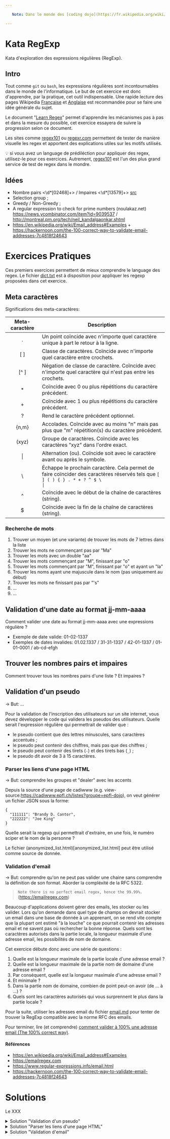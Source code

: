 ```yaml
---

   Note: Dans le monde des [coding dojo](https://fr.wikipedia.org/wiki/Coding_dojo), ceci est la donnée d'un "[kata](https://fr.wikipedia.org/wiki/Coding_dojo#Kata)" dans le sens d'un exercice de programmation. Ce document est en cours d'élaboration, toutes propositions, idées, pull request, etc... seront très appréciées.

---
```


# Kata RegExp
Kata d'exploration des expressions régulières (RegExp).

## Intro
Tout comme `git` ou `bash`, les expressions régulières sont incontournables dans 
le monde de l'informatique. Le but de cet exercice est donc d'apprendre, par la 
pratique, cet outil indispensable. Une rapide lecture des pages Wikipedia 
[Française](https://fr.wikipedia.org/wiki/Expression_r%C3%A9guli%C3%A8re) et 
[Anglaise](https://en.wikipedia.org/wiki/Regular_expression) est recommandée 
pour se faire une idée générale du sujet.

Le document "[Learn
Regex](https://github.com/ziishaned/learn-regex/blob/master/README-fr.md)" permet 
d'apprendre les mécanismes pas à pas et dans la mesure du possible, cet 
exercice essayera de suivre la progression selon ce document.

Les sites comme [regex101](https://regex101.com) ou 
[regexr.com](https://regexr.com) permettent de tester de manière visuelle les 
regex et apportent des explications utiles sur les motifs utilisés.

 💡 si vous avez un language de prédiléction pour appliquer des regex, utilisez-le pour ces exercices. Autrement, [regex101](https://regex101.com) est l'un des plus grand service de test de regex dans le mondre.


## Idées
* Nombre pairs \<\d*[02468]+\> / Impaires \<\d*[13579]+\> [src](https://www.abracadabrapdf.net/ressources-et-tutos/abracadabragrep/grep-pour-indesign-detecter-chiffres-pairs-et-impairs/)
* Selection group ;
* Greedy / Non-Greedy ;
* A regular expression to check for prime numbers (noulakaz.net) https://news.ycombinator.com/item?id=9039537 / http://montreal.pm.org/tech/neil_kandalgaonkar.shtml
* https://en.wikipedia.org/wiki/Email_address#Examples + https://hackernoon.com/the-100-correct-way-to-validate-email-addresses-7c4818f24643
  
# Exercices Pratiques

Ces premiers exercices permettent de mieux comprendre le language des regex. Le
fichier [dict.txt](assets/dict.txt) est à disposition pour appliquer les regexp
proposées dans cet exercice.

## Meta caractères

Significations des meta-caractères:

|Meta-caractère|Description|
|:----:|----|
|.|Un point coïncide avec n'importe quel caractère unique à part le retour à la ligne.|
|[ ]|Classe de caractères. Coïncide avec n'importe quel caractère entre crochets.|
|[^ ]|Négation de classe de caractère. Coïncide avec n'importe quel caractère qui n'est pas entre les crochets.|
|*|Coïncide avec 0 ou plus répétitions du caractère précédent.|
|+|Coïncide avec 1 ou plus répétitions du caractère précédent.|
|?|Rend le caractère précédent optionnel.|
|{n,m}|Accolades. Coïncide avec au moins "n" mais pas plus que "m" répétition(s) du caractère précédent.|
|(xyz)|Groupe de caractères. Coïncide avec les caractères "xyz" dans l'ordre exact.|
|&#124;|Alternation (ou). Coïncide soit avec le caractère avant ou après le symbole.|
|&#92;|Échappe le prochain caractère. Cela permet de faire coïncider des caractères réservés tels que <code>[ ] ( ) { } . * + ? ^ $ \ &#124;</code>|
|^|Coïncide avec le début de la chaîne de caractères (string).|
|$|Coïncide avec la fin de la chaîne de caractères (string).|


### Recherche de mots
  1. Trouver un moyen (et une variante) de trouver les mots de 7 lettres dans la liste
  1. Trouver les mots ne commençant pas par "Ma"
  1. Trouver les mots avec un double "aa"
  1. Trouver les mots commençant par "M", finissant par "o"
  1. Trouver les mots commençant par "M", finissant par "o" et ayant un "la"
  1. Trouver les noms ayant une majuscule dans le nom (pas uniquement au début)
  1. Trouver les mots ne finissant pas par "'s"
  1. ...
  1. ...

## Validation d'une date au format jj-mm-aaaa
Comment valider une date au format jj-mm-aaaa avec une expressions régulière ?
 * Exemple de date valide: 01-02-1337
 * Exemples de dates invalides: 01.02.1337 / 31-31-1337 / 42-01-1337 / 01-01-0001 / ab-cd-efgh

## Trouver les nombres pairs et impaires
Comment trouver tous les nombres pairs d'une liste ? Et impaires ?

## Validation d'un pseudo

→ But: ...

Pour la validation de l'inscription des utilisateurs sur un site internet, vous
devez développer le code qui validera les pseudos des utilisateurs. Quelle
serait l'expression régulière qui permettrait de valider que :
  * le pseudo contient que des lettres minuscules, sans caractères accentués ;
  * le pseudo peut contenir des chiffres, mais pas que des chiffres ;
  * le pseudo peut contenir des tirets (`-`) et des tirets bas (`_`)  ;
  * le pseudo dit avoir de 3 à 15 caractères.


### Parser les liens d'une page HTML

→ But: comprendre les groupes et "dealer" avec les accents

Depuis la source d'une page de cadiwww (e.g.
view-source:https://cadiwww.epfl.ch/listes?groupe=epfl-dojo), on veut générer un
fichier JSON sous la forme:
```
{
  "111111": "Brandy D. Cantor",
  "222222": "Joe King"
}
```

Quelle serait la regexp qui permettrait d'extraire, en une fois, le numéro sciper et le nom de la personne ? 

Le fichier (anonymized_list.html)[anonymized_list.html] peut être utilisé comme source de donnée.

### Validation d'email

→ But: comprendre qu'on ne peut pas valider une chaine sans comprendre la
définition de son format. Aborder la compléxité de la RFC 5322. 

> `Note there is no perfect email regex, hence the 99.99%.` (https://emailregex.com)

Beaucoup d'applications doivent gérer des emails, les stocker ou les valider.
Lors qu'on demande dans quel type de champs on devrait stocker un email dans une
base de donnée à un apprenant, on se rend vite compte que la plupart ont estimé 
"à la louche" ce que pourrait contenir les adresses email et ne savent pas où
rechercher la bonne réponse. Quels sont les caractères autorisés dans la partie
locale, la longueur maximale d'une adresse email, les possibilités de nom de
domaine.

Cet exercice débute donc avec une série de questions :

  1. Quelle est la longueur maximale de la partie locale d'une adresse email ?
  1. Quelle est la longueur maximale de la partie nom de domaine d'une adresse email ?
  1. Par conséquent, quelle est la longueur maximale d'une adresse email ?
  1. Et minimale ?
  1. Dans la partie nom de domaine, combien de point peut-on avoir (de ... à ...) ?
  1. Quels sont les caractères autorisés qui vous surprennent le plus dans la partie locale ?


Pour la suite, utiliser les adresses email du fichier [email.md](assets/emails.md) 
pour tenter de trouver la RegExp compatible avec la norme RFC des emails.

Pour terminer, lire (et comprendre) [comment valider à 100% une adresse email (The 100% correct way)](https://hackernoon.com/the-100-correct-way-to-validate-email-addresses-7c4818f24643).

#### Références
* https://en.wikipedia.org/wiki/Email_address#Examples
* https://emailregex.com
* https://www.regular-expressions.info/email.html
* https://hackernoon.com/the-100-correct-way-to-validate-email-addresses-7c4818f24643


# Solutions
Le XXX

<details>
  <summary>Solution "Validation d'un pseudo"</summary>

```js
... not yet
```
</details>


<details>
  <summary>Solution "Parser les liens d'une page HTML"</summary>

```js
\?sciper=([0-9]{1,})[^0-9]>(.*?)<\/a>
https://regex101.com/r/4G0JO8/2
```
</details>


<details>
  <summary>Solution "Validation d'email"</summary>

```js
(?:[a-z0-9!#$%&'*+/=?^_`{|}~-]+(?:\.[a-z0-9!#$%&'*+/=?^_`{|}~-]+)*|"(?:[\x01-\x08\x0b\x0c\x0e-\x1f\x21\x23-\x5b\x5d-\x7f]|\\[\x01-\x09\x0b\x0c\x0e-\x7f])*")@(?:(?:[a-z0-9](?:[a-z0-9-]*[a-z0-9])?\.)+[a-z0-9](?:[a-z0-9-]*[a-z0-9])?|\[(?:(?:25[0-5]|2[0-4][0-9]|[01]?[0-9][0-9]?)\.){3}(?:25[0-5]|2[0-4][0-9]|[01]?[0-9][0-9]?|[a-z0-9-]*[a-z0-9]:(?:[\x01-\x08\x0b\x0c\x0e-\x1f\x21-\x5a\x53-\x7f]|\\[\x01-\x09\x0b\x0c\x0e-\x7f])+)\])

Lire https://www.regular-expressions.info/email.html et https://hackernoon.com/the-100-correct-way-to-validate-email-addresses-7c4818f24643 !
```
</details>
